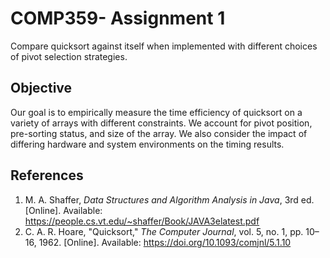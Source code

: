 # COMP359- Assignment 1 
Compare quicksort against itself when implemented with different choices of pivot selection strategies.

## Objective

Our goal is to empirically measure the time efficiency of quicksort on a variety of arrays with different constraints. We account for pivot position, pre-sorting status, and size of the array. We also consider the impact of differing hardware and system environments on the timing results. 

## References
1. M. A. Shaffer, *Data Structures and Algorithm Analysis in Java*, 3rd ed. [Online]. Available: https://people.cs.vt.edu/~shaffer/Book/JAVA3elatest.pdf
2. C. A. R. Hoare, "Quicksort," *The Computer Journal*, vol. 5, no. 1, pp. 10–16, 1962. [Online]. Available: https://doi.org/10.1093/comjnl/5.1.10
